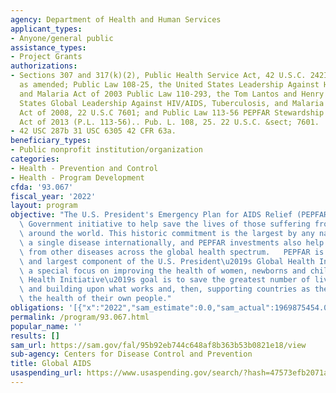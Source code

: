```yaml
---
agency: Department of Health and Human Services
applicant_types:
- Anyone/general public
assistance_types:
- Project Grants
authorizations:
- Sections 307 and 317(k)(2), Public Health Service Act, 42 U.S.C. 242I and 247b(k)(2)
  as amended; Public Law 108-25, the United States Leadership Against HIV/AIDS, Tuberculosis
  and Malaria Act of 2003 Public Law 110-293, the Tom Lantos and Henry J. Hyde United
  States Global Leadership Against HIV/AIDS, Tuberculosis, and Malaria Reauthorization
  Act of 2008, 22 U.S.C 7601; and Public Law 113-56 PEPFAR Stewardship and Oversight
  Act of 2013 (P.L. 113-56).. Pub. L. 108, 25. 22 U.S.C. &sect; 7601.
- 42 USC 287b 31 USC 6305 42 CFR 63a.
beneficiary_types:
- Public nonprofit institution/organization
categories:
- Health - Prevention and Control
- Health - Program Development
cfda: '93.067'
fiscal_year: '2022'
layout: program
objective: "The U.S. President's Emergency Plan for AIDS Relief (PEPFAR) is the U.S.\
  \ Government initiative to help save the lives of those suffering from HIV/AIDS\
  \ around the world. This historic commitment is the largest by any nation to combat\
  \ a single disease internationally, and PEPFAR investments also help alleviate suffering\
  \ from other diseases across the global health spectrum.   PEPFAR is the cornerstone\
  \ and largest component of the U.S. President\u2019s Global Health Initiative. With\
  \ a special focus on improving the health of women, newborns and children, the Global\
  \ Health Initiative\u2019s goal is to save the greatest number of lives by increasing\
  \ and building upon what works and, then, supporting countries as they work to improve\
  \ the health of their own people."
obligations: '[{"x":"2022","sam_estimate":0.0,"sam_actual":1969875454.0,"usa_spending_actual":1922635860.41},{"x":"2023","sam_estimate":1665000000.0,"sam_actual":0.0,"usa_spending_actual":795203804.1},{"x":"2024","sam_estimate":1700000000.0,"sam_actual":0.0,"usa_spending_actual":0.0}]'
permalink: /program/93.067.html
popular_name: ''
results: []
sam_url: https://sam.gov/fal/95b92eb744c648af8b363b53b0821e18/view
sub-agency: Centers for Disease Control and Prevention
title: Global AIDS
usaspending_url: https://www.usaspending.gov/search/?hash=47573efb2071a4fd6a8c247fac1180cc
---
```

